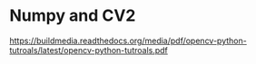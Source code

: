 # Numpy and CV2

https://buildmedia.readthedocs.org/media/pdf/opencv-python-tutroals/latest/opencv-python-tutroals.pdf
